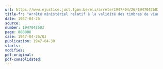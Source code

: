 ```yaml
---
url: https://www.ejustice.just.fgov.be/eli/arrete/1947/04/26/1947042603/justel
title-fr: "Arrêté ministériel relatif à la validité des timbres de viande"
date: 1947-04-26
source:
number: 1947042603
page: 888888
case: 1947-04-26/03
publication: 1947-04-30
starts:
modifies:
pdf-original:
pdf-consolidated:
---
```



